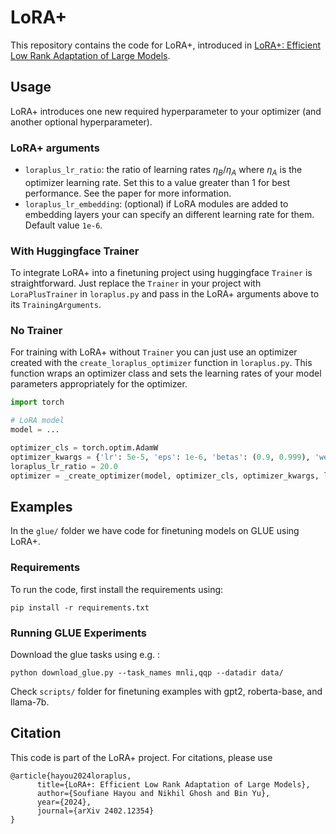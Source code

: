# LoRA+

This repository contains the code for LoRA+, introduced in [LoRA+: Efficient Low Rank Adaptation of Large Models](https://arxiv.org/abs/2402.12354).

## Usage
LoRA+ introduces one new required hyperparameter to your optimizer (and another optional hyperparameter).
### LoRA+ arguments
* `loraplus_lr_ratio`: the ratio of learning rates $\eta_B / \eta_A$ where $\eta_A$ is the optimizer learning rate. Set this to a value greater than 1 for best performance. See the paper for more information.
* `loraplus_lr_embedding`: (optional) if LoRA modules are added to embedding layers your can specify an different learning rate for them. Default value `1e-6`.

### With Huggingface Trainer
To integrate LoRA+ into a finetuning project using huggingface `Trainer` is straightforward. Just replace the `Trainer` in your project with `LoraPlusTrainer` in `loraplus.py` and pass in the LoRA+ arguments above to its `TrainingArguments`.

### No Trainer
For training with LoRA+ without `Trainer` you can just use an optimizer created with the `create_loraplus_optimizer` function in `loraplus.py`. This function wraps an optimizer class and sets the learning rates of your model parameters appropriately for the optimizer. 

```python
import torch

# LoRA model
model = ...

optimizer_cls = torch.optim.AdamW
optimizer_kwargs = {'lr': 5e-5, 'eps': 1e-6, 'betas': (0.9, 0.999), 'weight_decay': 0.0}
loraplus_lr_ratio = 20.0
optimizer = _create_optimizer(model, optimizer_cls, optimizer_kwargs, loraplus_ratio):
```

## Examples
In the `glue/` folder we have code for finetuning models on GLUE using LoRA+. 

### Requirements
To run the code, first install the requirements using:
```
pip install -r requirements.txt
```

### Running GLUE Experiments

Download the glue tasks using e.g. :
```
python download_glue.py --task_names mnli,qqp --datadir data/
```

Check `scripts/` folder for finetuning examples with gpt2, roberta-base, and llama-7b.

## Citation

This code is part of the LoRA+ project. For citations, please use 
```
@article{hayou2024loraplus,
      title={LoRA+: Efficient Low Rank Adaptation of Large Models}, 
      author={Soufiane Hayou and Nikhil Ghosh and Bin Yu},
      year={2024},
      journal={arXiv 2402.12354}
}
```
